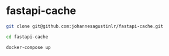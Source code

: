 # fastapi-cache


```bash
git clone git@github.com:johannesagustinlr/fastapi-cache.git
```

```bash
cd fastapi-cache
```

```bash
docker-compose up
```
